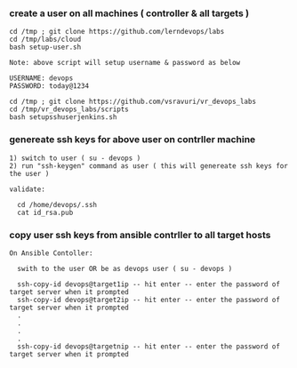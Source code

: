 ### create a user on all machines ( controller & all targets )

	cd /tmp ; git clone https://github.com/lerndevops/labs
	cd /tmp/labs/cloud
	bash setup-user.sh
	
	Note: above script will setup username & password as below 
	
	USERNAME: devops
	PASSWORD: today@1234
	
	cd /tmp ; git clone https://github.com/vsravuri/vr_devops_labs
	cd /tmp/vr_devops_labs/scripts
	bash setupsshuserjenkins.sh
	

### genereate ssh keys for above user on contrller machine 

```
1) switch to user ( su - devops )
2) run "ssh-keygen" command as user ( this will genereate ssh keys for the user ) 

validate:
     
  cd /home/devops/.ssh 
  cat id_rsa.pub 
```
### copy user ssh keys from ansible contrller to all target hosts

```
On Ansible Contoller:
	
  swith to the user OR be as devops user ( su - devops )
  
  ssh-copy-id devops@target1ip -- hit enter -- enter the password of target server when it prompted 
  ssh-copy-id devops@target2ip -- hit enter -- enter the password of target server when it prompted
  .
  .
  .
  .
  ssh-copy-id devops@targetnip -- hit enter -- enter the password of target server when it prompted

```	
	


